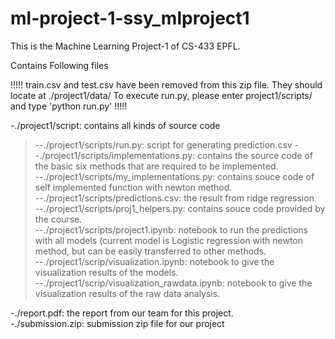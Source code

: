 # ml-project-1-ssy_mlproject1
This is the Machine Learning Project-1 of CS-433 EPFL.

Contains Following files  


!!!!!
train.csv and test.csv have been removed from this zip file. They should locate at ./project1/data/
To execute run.py, please enter project1/scripts/ and type 'python run.py'
!!!!!


-./project1/script: contains all kinds of source code  
>--./project1/scripts/run.py: script for generating prediction.csv
>--./project1/scripts/implementations.py: contains the source code of the basic six methods that are required to be implemented.    
>--./project1/scripts/my_implementations.py: contains souce code of self implemented function with newton method.   
>--./project1/scripts/predictions.csv: the result from ridge regression  
>--./project1/scripts/proj1_helpers.py: contains souce code provided by the course.    
>--./project1/scripts/project1.ipynb: notebook to run the predictions with all models (current model is Logistic regression with newton method, but can be easily transferred to other methods.  
>--./project1/scrip/visualization.ipynb: notebook to give the visualization results of the models.   
>--./project1/scrip/visualization_rawdata.ipynb: notebook to give the visualization results of the raw data analysis.  

-./report.pdf: the report from our team for this project.  
-./submission.zip: submission zip file for our project  


  
